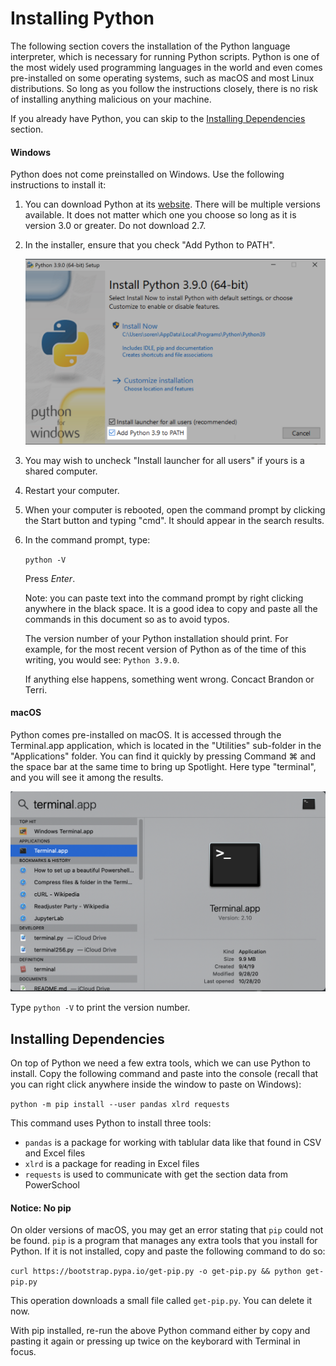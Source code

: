 # Installing Python

The following section covers the installation of the Python language interpreter, which is necessary for running Python scripts. Python is one of the most widely used programming languages in the world and even comes pre-installed on some operating systems, such as macOS and most Linux distributions. So long as you follow the instructions closely, there is no risk of installing anything malicious on your machine.

If you already have Python, you can skip to the [Installing Dependencies](#installing-dependencies) section.

#### Windows

Python does not come preinstalled on Windows. Use the following instructions to install it:

1. You can download Python at its [website](https://www.python.org/downloads/). There will be multiple versions available. It does not matter which one you choose so long as it is version 3.0 or greater. Do not download 2.7.

2. In the installer, ensure that you check "Add Python to PATH".

   ![Python installer](images/python-installer.png)

3. You may wish to uncheck "Install launcher for all users" if yours is a shared computer.

4. Restart your computer.

5. When your computer is rebooted, open the command prompt by clicking the Start button and typing "cmd". It should appear in the search results.

6. In the command prompt, type:

   `python -V`

   Press _Enter_.

   Note: you can paste text into the command prompt by right clicking anywhere in the black space. It is a good idea to copy and paste all the commands in this document so as to avoid typos.

   The version number of your Python installation should print. For example, for the most recent version of Python as of the time of this writing, you would see: `Python 3.9.0`.

   If anything else happens, something went wrong. Concact Brandon or Terri.

#### macOS

Python comes pre-installed on macOS. It is accessed through the Terminal.app application, which is located in the "Utilities" sub-folder in the "Applications" folder. You can find it quickly by pressing Command ⌘ and the space bar at the same time to bring up Spotlight. Here type "terminal", and you will see it among the results.

![spotlight search](images/spotlight.png)

Type `python -V` to print the version number.

## Installing Dependencies

On top of Python we need a few extra tools, which we can use Python to install. Copy the following command and paste into the console (recall that you can right click anywhere inside the window to paste on Windows):

`python -m pip install --user pandas xlrd requests`

This command uses Python to install three tools:

- `pandas` is a package for working with tablular data like that found in CSV and Excel files
- `xlrd` is a package for reading in Excel files
- `requests` is used to communicate with get the section data from PowerSchool

#### Notice: No pip

On older versions of macOS, you may get an error stating that `pip` could not be found. `pip` is a program that manages any extra tools that you install for Python. If it is not installed, copy and paste the following command to do so:

`curl https://bootstrap.pypa.io/get-pip.py -o get-pip.py && python get-pip.py`

This operation downloads a small file called `get-pip.py`. You can delete it now.

With pip installed, re-run the above Python command either by copy and pasting it again or pressing up twice on the keyborard with Terminal in focus.